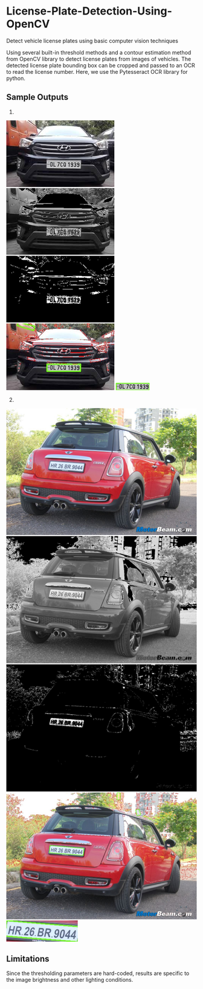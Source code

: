 # License-Plate-Detection-Using-OpenCV
Detect vehicle license plates using basic computer vision techniques

Using several built-in threshold methods and a contour estimation method from OpenCV library to detect license plates from images of vehicles.
The detected license plate bounding box can be cropped and passed to an OCR to read the license number. Here, we use the Pytesseract OCR library for python.

## Sample Outputs
1.
![alt text](https://raw.githubusercontent.com/antrix99/License-Plate-Detection-Using-OpenCV/master/imgs/car_2.jpg)
![alt text](https://raw.githubusercontent.com/antrix99/License-Plate-Detection-Using-OpenCV/master/imgs/ths1.jpg)
![alt text](https://raw.githubusercontent.com/antrix99/License-Plate-Detection-Using-OpenCV/master/imgs/th1.jpg)
![alt text](https://raw.githubusercontent.com/antrix99/License-Plate-Detection-Using-OpenCV/master/imgs/op1.jpg)
![alt text](https://raw.githubusercontent.com/antrix99/License-Plate-Detection-Using-OpenCV/master/imgs/n1.jpg)

2.
![alt text](https://raw.githubusercontent.com/antrix99/License-Plate-Detection-Using-OpenCV/master/imgs/car_3.jpg)
![alt text](https://raw.githubusercontent.com/antrix99/License-Plate-Detection-Using-OpenCV/master/imgs/ths2.jpg)
![alt text](https://raw.githubusercontent.com/antrix99/License-Plate-Detection-Using-OpenCV/master/imgs/th2.jpg)
![alt text](https://raw.githubusercontent.com/antrix99/License-Plate-Detection-Using-OpenCV/master/imgs/op2.jpg)
![alt text](https://raw.githubusercontent.com/antrix99/License-Plate-Detection-Using-OpenCV/master/imgs/n2.jpg)

## Limitations

Since the thresholding parameters are hard-coded, results are specific to the image brightness and other lighting conditions.
